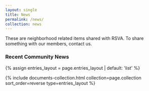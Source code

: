 ```yaml
---
layout: single
title: News
permalink: /news/
collection: news
---
```

These are neighborhood related items shared with RSVA. To share something with our members, contact us.

<h3>Recent Community News</h3>

{% assign entries_layout = page.entries_layout | default: 'list' %}
<div class="entries-{{ entries_layout }}">
  {% include documents-collection.html collection=page.collection sort_order=reverse type=entries_layout %}
</div>
